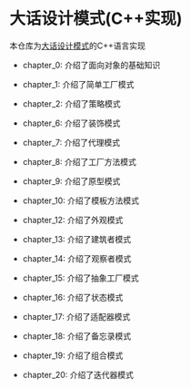 # 大话设计模式(C++实现)

本仓库为[大话设计模式](https://book.douban.com/subject/2334288/)的C++语言实现

* chapter_0: 介绍了面向对象的基础知识

* chapter_1: 介绍了简单工厂模式

* chapter_2: 介绍了策略模式

* chapter_6: 介绍了装饰模式

* chapter_7: 介绍了代理模式

* chapter_8: 介绍了工厂方法模式

* chapter_9: 介绍了原型模式

* chapter_10: 介绍了模板方法模式

* chapter_12: 介绍了外观模式

* chapter_13: 介绍了建筑者模式

* chapter_14: 介绍了观察者模式

* chapter_15: 介绍了抽象工厂模式

* chapter_16: 介绍了状态模式

* chapter_17: 介绍了适配器模式

* chapter_18: 介绍了备忘录模式

* chapter_19: 介绍了组合模式

* chapter_20: 介绍了迭代器模式

  
